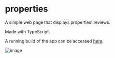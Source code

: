 # properties
A simple web page that displays properties' reviews.

Made with TypeScript.

A running build of the app can be accessed [here](https://properties-descriptions.netlify.app/).

![image](https://user-images.githubusercontent.com/69646100/156906226-d1075460-7c6c-41b7-a7c2-b3390fa11032.png)

